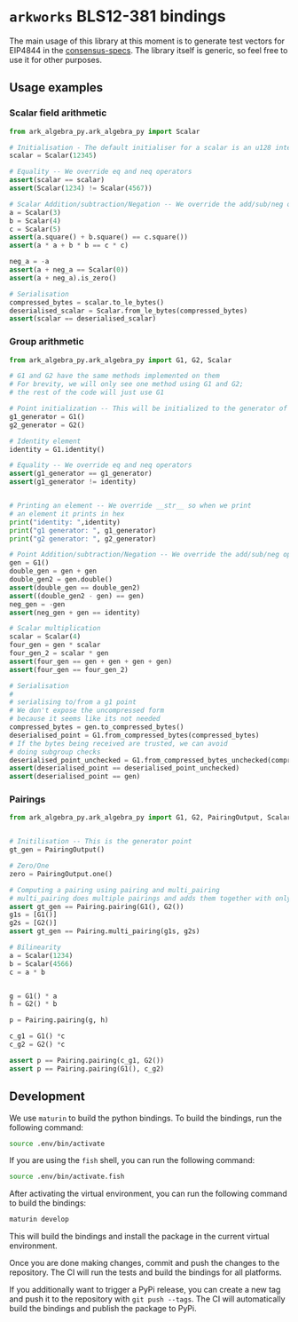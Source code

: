 # `arkworks` BLS12-381 bindings

The main usage of this library at this moment is to generate test vectors for EIP4844 in the [consensus-specs](https://github.com/ethereum/consensus-specs/tree/master). The library itself is generic, so feel free to use it for other purposes.

## Usage examples

### Scalar field arithmetic

```python
from ark_algebra_py.ark_algebra_py import Scalar

# Initialisation - The default initialiser for a scalar is an u128 integer
scalar = Scalar(12345)

# Equality -- We override eq and neq operators
assert(scalar == scalar)
assert(Scalar(1234) != Scalar(4567))

# Scalar Addition/subtraction/Negation -- We override the add/sub/neg operators
a = Scalar(3)
b = Scalar(4)
c = Scalar(5)
assert(a.square() + b.square() == c.square())
assert(a * a + b * b == c * c)

neg_a = -a
assert(a + neg_a == Scalar(0))
assert(a + neg_a).is_zero()

# Serialisation
compressed_bytes = scalar.to_le_bytes()
deserialised_scalar = Scalar.from_le_bytes(compressed_bytes)
assert(scalar == deserialised_scalar)
```

### Group arithmetic

```python
from ark_algebra_py.ark_algebra_py import G1, G2, Scalar

# G1 and G2 have the same methods implemented on them
# For brevity, we will only see one method using G1 and G2;
# the rest of the code will just use G1

# Point initialization -- This will be initialized to the generator of G1.
g1_generator = G1()
g2_generator = G2()

# Identity element 
identity = G1.identity()

# Equality -- We override eq and neq operators
assert(g1_generator == g1_generator)
assert(g1_generator != identity)


# Printing an element -- We override __str__ so when we print
# an element it prints in hex
print("identity: ",identity)
print("g1 generator: ", g1_generator)
print("g2 generator: ", g2_generator)

# Point Addition/subtraction/Negation -- We override the add/sub/neg operators
gen = G1()
double_gen = gen + gen
double_gen2 = gen.double()
assert(double_gen == double_gen2)
assert((double_gen2 - gen) == gen)
neg_gen = -gen
assert(neg_gen + gen == identity)

# Scalar multiplication
scalar = Scalar(4)
four_gen = gen * scalar
four_gen_2 = scalar * gen 
assert(four_gen == gen + gen + gen + gen)
assert(four_gen == four_gen_2)

# Serialisation
# 
# serialising to/from a g1 point
# We don't expose the uncompressed form 
# because it seems like its not needed
compressed_bytes = gen.to_compressed_bytes()
deserialised_point = G1.from_compressed_bytes(compressed_bytes)
# If the bytes being received are trusted, we can avoid
# doing subgroup checks
deserialised_point_unchecked = G1.from_compressed_bytes_unchecked(compressed_bytes)
assert(deserialised_point == deserialised_point_unchecked)
assert(deserialised_point == gen)

```

### Pairings

```python
from ark_algebra_py.ark_algebra_py import G1, G2, PairingOutput, Scalar, Pairing


# Initilisation -- This is the generator point
gt_gen = PairingOutput()

# Zero/One
zero = PairingOutput.one()

# Computing a pairing using pairing and multi_pairing
# multi_pairing does multiple pairings and adds them together with only one final_exp
assert gt_gen == Pairing.pairing(G1(), G2()) 
g1s = [G1()]
g2s = [G2()]
assert gt_gen == Pairing.multi_pairing(g1s, g2s)

# Bilinearity
a = Scalar(1234)
b = Scalar(4566)
c = a * b


g = G1() * a
h = G2() * b

p = Pairing.pairing(g, h)

c_g1 = G1() *c
c_g2 = G2() *c

assert p == Pairing.pairing(c_g1, G2())
assert p == Pairing.pairing(G1(), c_g2)
```

## Development

We use `maturin` to build the python bindings. To build the bindings, run the following command:

```bash
source .env/bin/activate
```

If you are using the `fish` shell, you can run the following command:

```bash
source .env/bin/activate.fish
```

After activating the virtual environment, you can run the following command to build the bindings:

```bash
maturin develop
```

This will build the bindings and install the package in the current virtual environment.

Once you are done making changes, commit and push the changes to the repository. The CI will run the tests and build the bindings for all platforms.

If you additionally want to trigger a PyPi release, you can create a new tag and push it to the repository with `git push --tags`. The CI will automatically build the bindings and publish the package to PyPi.
